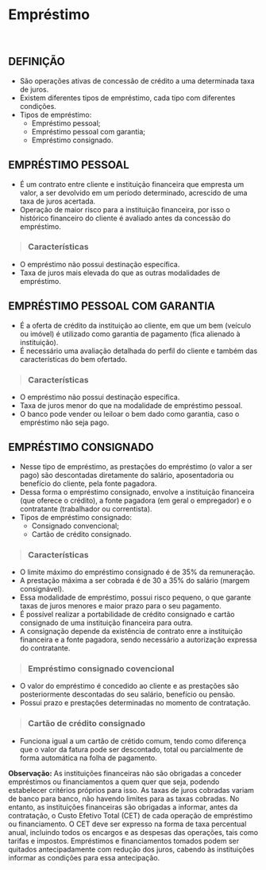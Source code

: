 # Empréstimo

<br>

## DEFINIÇÃO
* São operações ativas de concessão de crédito a uma determinada taxa de juros.
* Existem diferentes tipos de empréstimo, cada tipo com diferentes condições.
* Tipos de empréstimo:
  - Empréstimo pessoal;
  - Empréstimo pessoal com garantia;
  - Empréstimo consignado.

## EMPRÉSTIMO PESSOAL
* É um contrato entre cliente e instituição financeira que empresta um valor, a ser devolvido em um período determinado, acrescido de uma taxa de juros acertada.
* Operação de maior risco para a instituição financeira, por isso o histórico financeiro do cliente é avaliado antes da concessão do empréstimo.

> ### Características
* O empréstimo não possui destinação específica.
* Taxa de juros mais elevada do que as outras modalidades de empréstimo.

## EMPRÉSTIMO PESSOAL COM GARANTIA
* É a oferta de crédito da instituição ao cliente, em que um bem (veículo ou imóvel) é utilizado como garantia de pagamento (fica alienado à instituição).
* É necessário uma avaliação detalhada do perfil do cliente e também das características do bem ofertado.

> ### Características
* O empréstimo não possui destinação específica.
* Taxa de juros menor do que na modalidade de empréstimo pessoal.
* O banco pode vender ou leiloar o bem dado como garantia, caso o empréstimo não seja pago.

## EMPRÉSTIMO CONSIGNADO
* Nesse tipo de empréstimo, as prestações do empréstimo (o valor a ser pago) são descontadas diretamente do salário, aposentadoria ou benefício do cliente, pela fonte pagadora.
* Dessa forma o empréstimo consignado, envolve a instituição financeira (que oferece o crédito), a fonte pagadora (em geral o empregador) e o contratante (trabalhador ou correntista).
* Tipos de empréstimo consignado:
  - Consignado convencional;
  - Cartão de crédito consignado.

> ### Características
* O limite máximo do empréstimo consignado é de 35% da remuneração.
* A prestação máxima a ser cobrada é de 30 a 35% do salário (margem consignável).
* Essa modalidade de empréstimo, possui risco pequeno, o que garante taxas de juros menores e maior prazo para o seu pagamento.
* É possível realizar a portabilidade de crédito consignado e cartão consignado de uma instituição financeira para outra.
* A consignação depende da existência de contrato enre a instituição financeira e a fonte pagadora, sendo necessário a autorização expressa do contratante.

> ### Empréstimo consignado covencional
* O valor do empréstimo é concedido ao cliente e as prestações são posteriormente descontadas do seu salário, benefício ou pensão.
* Possui prazo e prestações determinadas no momento de contratação.

> ### Cartão de crédito consignado
* Funciona igual a um cartão de crétido comum, tendo como diferença que o valor da fatura pode ser descontado, total ou parcialmente de forma automática na folha de pagamento.

**Observação:** As instituições financeiras não são obrigadas a conceder empréstimos ou financiamentos a quem quer que seja, podendo estabelecer critérios próprios para isso. As taxas de juros cobradas variam de banco para banco, não havendo limites para as taxas cobradas. No entanto, as instituições financeiras são obrigadas a informar, antes da contratação, o Custo Efetivo Total (CET) de cada operação de empréstimo ou financiamento. O CET deve ser expresso na forma de taxa percentual anual, incluindo todos os encargos e as despesas das operações, tais como tarifas e impostos. Empréstimos e financiamentos tomados podem ser quitados antecipadamente com redução dos juros, cabendo às instituições informar as condições para essa antecipação. 